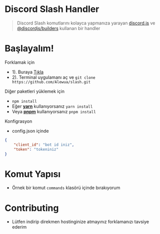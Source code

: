 # Discord Slash Handler

> Discord Slash komutlarını kolayca yapmanıza yarayan [discord.js](https://www.npmjs.com/package/discord.js) ve [@discordjs/builders](https://www.npmjs.com/package/@discordjs/builders) kullanan bir handler

# Başlayalım!

Forklamak için 
- 1). Buraya [Tıkla](https://github.com/Alewua/slash)
- 2). Terminal uygulamanı aç ve `git clone https://github.com/Alewua/slash.git`

Diğer paketleri yüklemek için
- `npm install`
- Eğer **[yarn](https://yarnpkg.com)** kullanıyorsanız `yarn install`
- Veya **[pnpm](https://pnpm.io)** kullanıyorsanız `pnpm install`

Konfigrasyon
- config.json içinde 
```json
{
    "client_id": "bot id iniz",
    "token": "tokeniniz"
}
```

# Komut Yapısı
- Örnek bir komut `commands` klasörü içinde bırakıyorum

# Contributing
- Lütfen indirip direkmen hostinginize atmayınız forklamanızı tavsiye ederim
